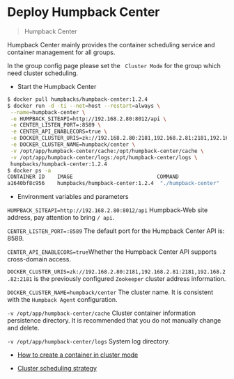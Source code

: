 # Deploy Humpback Center

> Humpback Center  

Humpback Center mainly provides the container scheduling service and container management for all groups.

In the group config page please set the ` Cluster Mode` for the group which need cluster scheduling.

- Start the Humpback Center

```bash 
$ docker pull humpbacks/humpback-center:1.2.4
$ docker run -d -ti --net=host --restart=always \
 --name=humpback-center \
 -e HUMPBACK_SITEAPI=http://192.168.2.80:8012/api \
 -e CENTER_LISTEN_PORT=:8589 \
 -e CENTER_API_ENABLECORS=true \
 -e DOCKER_CLUSTER_URIS=zk://192.168.2.80:2181,192.168.2.81:2181,192.168.2.82:2181 \
 -e DOCKER_CLUSTER_NAME=humpback/center \
 -v /opt/app/humpback-center/cache:/opt/humpback-center/cache \
 -v /opt/app/humpback-center/logs:/opt/humpback-center/logs \
 humpbacks/humpback-center:1.2.4
$ docker ps -a
CONTAINER ID    IMAGE                           COMMAND                  CREATED         STATUS         PORTS         NAMES
a1640bf8c956    humpbacks/humpback-center:1.2.4  "./humpback-center"     15 minutes ago  45 seconds ago              humpback-center
```

- Environment variables and parameters

`HUMPBACK_SITEAPI=http://192.168.2.80:8012/api` Humpback-Web site address, pay attention to bring `/ api`.   

`CENTER_LISTEN_PORT=:8589` The default port for the Humpback Center API is: 8589.   

`CENTER_API_ENABLECORS=true`Whether the Humpback Center API supports cross-domain access.

`DOCKER_CLUSTER_URIS=zk://192.168.2.80:2181,192.168.2.81:2181,192.168.2.82:2181` is the previously configured `Zookeeper` cluster address information.

`DOCKER_CLUSTER_NAME=humpback/center` The cluster name. It is consistent with the `Humpback Agent` configuration.   

`-v /opt/app/humpback-center/cache` Cluster container information persistence directory. It is recommended that you do not manually change and delete.   

`-v /opt/app/humpback-center/logs` System log directory.

- [How to create a container in cluster mode](cluster-create-container.md)

- [Cluster scheduling strategy](cluster-container-schedule.md)
